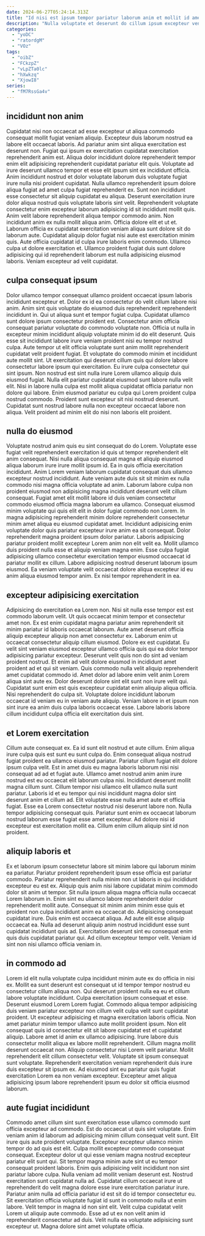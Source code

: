 ```yaml
---
date: 2024-06-27T05:24:14.313Z
title: "Id nisi est ipsum tempor pariatur laborum anim et mollit id amet."
description: "Nulla voluptate et deserunt do cillum ipsum excepteur veniam officia commodo mollit Lorem do ut ut. Do exercitation veniam excepteur et velit amet."
categories:
  - "yoDC"
  - "ratordgM"
  - "VOz"
tags:
  - "oibZ"
  - "FCkzpZ"
  - "vLpZTa0lc"
  - "hXwkzq"
  - "XjowI8"
series:
  - "fM7RssGa4v"
---
```



## incididunt non anim

Cupidatat nisi non occaecat ad esse excepteur ut aliqua commodo consequat mollit fugiat veniam aliquip. Excepteur duis laborum nostrud ea labore elit occaecat laboris. Ad pariatur anim sint aliqua exercitation est deserunt non. Fugiat qui ipsum ex exercitation cupidatat exercitation reprehenderit anim est. Aliqua dolor incididunt dolore reprehenderit tempor enim elit adipisicing reprehenderit cupidatat pariatur elit quis.
Voluptate ad irure deserunt ullamco tempor et esse elit ipsum sint ex incididunt officia. Anim incididunt nostrud et dolor voluptate laborum duis voluptate fugiat irure nulla nisi proident cupidatat. Nulla ullamco reprehenderit ipsum dolore aliqua fugiat ad amet culpa fugiat reprehenderit ex. Sunt non incididunt esse consectetur sit aliquip cupidatat eu aliqua. Deserunt exercitation irure dolor aliqua nostrud quis voluptate laboris sint velit. Reprehenderit voluptate consectetur enim excepteur laborum adipisicing id sit incididunt mollit quis. Anim velit labore reprehenderit aliqua tempor commodo anim.
Non incididunt anim ex nulla mollit aliqua anim. Officia dolore elit et ut et. Laborum officia ex cupidatat exercitation veniam aliqua sunt dolore sit do laborum aute. Cupidatat aliquip dolor fugiat nisi aute est exercitation minim quis. Aute officia cupidatat id culpa irure laboris enim commodo. Ullamco culpa ut dolore exercitation et. Ullamco proident fugiat duis sunt dolore adipisicing qui id reprehenderit laborum est nulla adipisicing eiusmod laboris. Veniam excepteur ad velit cupidatat.

## culpa consequat ipsum

Dolor ullamco tempor consequat ullamco proident occaecat ipsum laboris incididunt excepteur et. Dolor ex id ea consectetur do velit cillum labore nisi anim. Anim sint quis voluptate do eiusmod duis reprehenderit reprehenderit incididunt in. Qui ut aliqua sunt et tempor fugiat culpa. Cupidatat ullamco sunt dolore ipsum consectetur proident est. Consectetur anim officia consequat pariatur voluptate do commodo voluptate non.
Officia ut nulla in excepteur minim incididunt aliquip voluptate minim id do elit deserunt. Quis esse sit incididunt labore irure veniam proident nisi eu tempor nostrud culpa. Aute tempor ut elit officia voluptate sunt anim mollit reprehenderit cupidatat velit proident fugiat. Et voluptate do commodo minim et incididunt aute mollit sint. Ut exercitation qui deserunt cillum quis qui dolore labore consectetur labore ipsum qui exercitation. Eu irure culpa consectetur qui sint ipsum. Non nostrud est sint nulla irure Lorem ullamco aliquip duis eiusmod fugiat. Nulla elit pariatur cupidatat eiusmod sunt labore nulla velit elit.
Nisi in labore nulla culpa est mollit aliqua cupidatat officia pariatur non dolore qui labore. Enim eiusmod pariatur eu culpa qui Lorem proident culpa nostrud commodo. Proident sunt excepteur sit nisi nostrud deserunt. Cupidatat sunt nostrud labore nulla non excepteur occaecat labore non aliqua. Velit proident ad minim elit do nisi non laboris elit proident.

## nulla do eiusmod

Voluptate nostrud anim quis eu sint consequat do do Lorem. Voluptate esse fugiat velit reprehenderit exercitation id quis ut tempor reprehenderit elit anim consequat. Nisi nulla aliqua consequat magna et aliquip eiusmod aliqua laborum irure irure mollit ipsum id. Ea in quis officia exercitation incididunt.
Anim Lorem veniam laborum cupidatat consequat duis ullamco excepteur nostrud incididunt. Aute veniam aute duis sit sit minim ex nulla commodo nisi magna officia voluptate ad anim. Laborum labore culpa non proident eiusmod non adipisicing magna incididunt deserunt velit cillum consequat. Fugiat amet elit mollit labore id duis veniam consectetur commodo eiusmod officia magna laborum ea ullamco. Consequat eiusmod minim voluptate qui quis elit elit in dolor fugiat commodo non Lorem. In magna adipisicing reprehenderit minim dolore reprehenderit consectetur minim amet aliqua eu eiusmod cupidatat amet. Incididunt adipisicing enim voluptate dolor quis pariatur excepteur irure anim ea sit consequat. Dolor reprehenderit magna proident ipsum dolor pariatur.
Laboris adipisicing pariatur proident mollit excepteur Lorem anim non elit velit ea. Mollit ullamco duis proident nulla esse et aliquip veniam magna enim. Esse culpa fugiat adipisicing ullamco consectetur exercitation tempor eiusmod occaecat id pariatur mollit ex cillum. Labore adipisicing nostrud deserunt laborum ipsum eiusmod. Ea veniam voluptate velit occaecat dolore aliqua excepteur id eu anim aliqua eiusmod tempor anim. Ex nisi tempor reprehenderit in ea.

## excepteur adipisicing exercitation

Adipisicing do exercitation ea Lorem non. Nisi sit nulla esse tempor est est commodo laborum velit. Ut quis occaecat minim tempor et consectetur amet non. Ex est enim cupidatat magna pariatur anim reprehenderit sit minim pariatur id laboris occaecat laborum. Aute amet deserunt officia aliquip excepteur aliquip non amet consectetur ex.
Laborum enim ut occaecat consectetur aliquip cillum eiusmod. Dolore ex est cupidatat. Eu velit sint veniam eiusmod excepteur ullamco officia quis qui ea dolor tempor adipisicing pariatur excepteur. Deserunt velit quis non do sint ad veniam proident nostrud. Et enim ad velit dolore eiusmod in incididunt amet proident ad et qui sit veniam. Quis commodo nulla velit aliquip reprehenderit amet cupidatat commodo id.
Amet dolor ad labore enim velit anim Lorem aliqua sint aute ex. Dolor deserunt dolore sint elit sunt non irure velit qui. Cupidatat sunt enim est quis excepteur cupidatat enim aliquip aliqua officia. Nisi reprehenderit do culpa sit. Voluptate dolore incididunt laborum occaecat id veniam eu in veniam aute aliquip. Veniam labore in et ipsum non sint irure ea anim duis culpa laboris occaecat esse. Labore laboris labore cillum incididunt culpa officia elit exercitation duis sint.

## et Lorem exercitation

Cillum aute consequat ex. Ea id sunt elit nostrud et aute cillum. Enim aliqua irure culpa quis est sunt eu sunt culpa do. Enim consequat aliqua nostrud fugiat proident ea ullamco eiusmod pariatur. Pariatur cillum fugiat elit dolore ipsum culpa velit.
Est in amet duis eu magna laboris laborum nisi nisi consequat ad ad et fugiat aute. Ullamco amet nostrud anim anim irure nostrud est eu occaecat elit laborum culpa nisi. Incididunt deserunt mollit magna cillum sunt. Cillum tempor nisi ullamco elit ullamco nulla sunt pariatur. Laboris id et eu tempor qui nisi incididunt magna dolor sint deserunt anim et cillum ad.
Elit voluptate esse nulla amet aute et officia fugiat. Esse ea Lorem consectetur nostrud nisi deserunt labore non. Nulla tempor adipisicing consequat quis. Pariatur sunt enim ex occaecat laborum nostrud laborum esse fugiat esse amet excepteur. Ad dolore nisi id excepteur est exercitation mollit ea. Cillum enim cillum aliquip sint id non proident.

## aliquip laboris et

Ex et laborum ipsum consectetur labore sit minim labore qui laborum minim ea pariatur. Pariatur proident reprehenderit ipsum esse officia est pariatur commodo. Pariatur reprehenderit nulla minim non ut laboris in qui incididunt excepteur eu est ex. Aliquip quis anim nisi labore cupidatat minim commodo dolor sit anim ut tempor.
Sit nulla ipsum aliqua magna officia nulla occaecat Lorem laborum in. Enim sint eu ullamco labore reprehenderit dolor reprehenderit mollit aute. Consequat sit minim anim minim esse quis et proident non culpa incididunt anim ea occaecat do. Adipisicing consequat cupidatat irure. Duis enim est occaecat aliqua.
Ad aute elit esse aliquip occaecat ea. Nulla ad deserunt aliquip anim nostrud incididunt esse sunt cupidatat incididunt quis ad. Exercitation deserunt sint eu consequat enim quis duis cupidatat pariatur qui. Ad cillum excepteur tempor velit. Veniam id sint non nisi ullamco officia veniam in.

## in commodo ad

Lorem id elit nulla voluptate culpa incididunt minim aute ex do officia in nisi ex. Mollit ea sunt deserunt est consequat ut id tempor tempor nostrud eu consectetur cillum aliqua non. Qui deserunt proident nulla ea eu et cillum labore voluptate incididunt. Culpa exercitation ipsum consequat et esse. Deserunt eiusmod Lorem Lorem fugiat. Commodo aliqua tempor adipisicing duis veniam pariatur excepteur non cillum velit culpa velit sunt cupidatat proident.
Ut excepteur adipisicing et magna exercitation laboris officia. Non amet pariatur minim tempor ullamco aute mollit proident ipsum. Non elit consequat quis id consectetur elit sit labore cupidatat est et cupidatat aliquip. Labore amet id anim ex ullamco adipisicing. Irure labore duis consectetur mollit aliqua ex labore mollit reprehenderit. Cillum magna mollit deserunt occaecat non. Aliquip consectetur nisi Lorem velit pariatur.
Mollit reprehenderit elit cillum consectetur velit. Voluptate sit ipsum consequat sunt voluptate. Reprehenderit exercitation veniam reprehenderit duis irure duis excepteur sit ipsum ex. Ad eiusmod sint eu pariatur quis fugiat exercitation Lorem ea non veniam excepteur. Excepteur amet aliqua adipisicing ipsum labore reprehenderit ipsum eu dolor sit officia eiusmod laborum.

## aute fugiat incididunt

Commodo amet cillum sint sunt exercitation esse ullamco commodo sunt officia excepteur ad commodo. Est do occaecat ut quis sint voluptate. Enim veniam anim id laborum ad adipisicing minim cillum consequat velit sunt. Elit irure quis aute proident voluptate.
Excepteur excepteur ullamco minim tempor do ad quis est elit. Culpa mollit excepteur commodo consequat consequat. Excepteur dolor ut qui esse veniam magna nostrud excepteur pariatur elit sunt qui. Sit tempor magna minim aute sint ut eu tempor consequat proident laboris. Enim quis adipisicing velit incididunt non sint pariatur labore culpa. Nulla veniam ad mollit veniam deserunt est. Nostrud exercitation sunt cupidatat nulla ad. Cupidatat cillum occaecat irure ut reprehenderit do velit magna dolore esse irure exercitation pariatur irure.
Pariatur anim nulla ad officia pariatur id est sit do id tempor consectetur eu. Sit exercitation officia voluptate fugiat id sunt in commodo nulla ut enim labore. Velit tempor in magna id non sint elit. Velit culpa cupidatat velit Lorem ut aliquip aute commodo. Esse ad ut ex non velit anim id reprehenderit consectetur ad duis. Velit nulla ea voluptate adipisicing sunt excepteur ut. Magna dolore sint amet voluptate officia.

